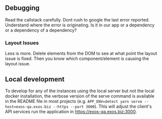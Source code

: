 ## Debugging

Read the callstack carefully. Dont rush to google the last error reported. Understand where the error is originating. Is it in our app or a dependency or a dependency of a dependency?

### Layout Issues

Less is more. Delete elements from the DOM to see at what point the layout issue is fixed. Then you know which component/element is causing the layout issue.

## Local development

To develop for any of the instances using the local server but not the local docker installation, the verbose version of the serve command is available in the README file in most projects (e.g. `APP_ENV=detect yarn serve --host=exos-qa.exos.biz --https --port 3000`). This will adjust the client's API services run the application in https://exos-qa.exos.biz:3000. 
